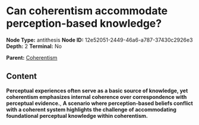 # Can coherentism accommodate perception-based knowledge?

**Node Type:** antithesis
**Node ID:** 12e52051-2449-46a6-a787-37430c2926e3
**Depth:** 2
**Terminal:** No

**Parent:** [Coherentism](coherentism.md)

## Content

**Perceptual experiences often serve as a basic source of knowledge, yet coherentism emphasizes internal coherence over correspondence with perceptual evidence.**, **A scenario where perception-based beliefs conflict with a coherent system highlights the challenge of accommodating foundational perceptual knowledge within coherentism.**
